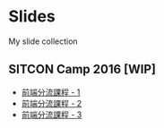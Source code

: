 # Slides
My slide collection

## SITCON Camp 2016 [WIP]
* [前端分流課程 - 1](http://slides.bobbyrealms.info/sitcon-camp-2016/front-1.html)
* [前端分流課程 - 2](http://slides.bobbyrealms.info/sitcon-camp-2016/front-2.html)
* [前端分流課程 - 3](http://slides.bobbyrealms.info/sitcon-camp-2016/front-3.html)
